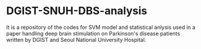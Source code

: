 # DGIST-SNUH-DBS-analysis
It is a repository of the codes for SVM model and statistical anlysis used in a paper handling deep brain stimulation on Parkinson's disease patients written by DGIST and Seoul National University Hospital.
